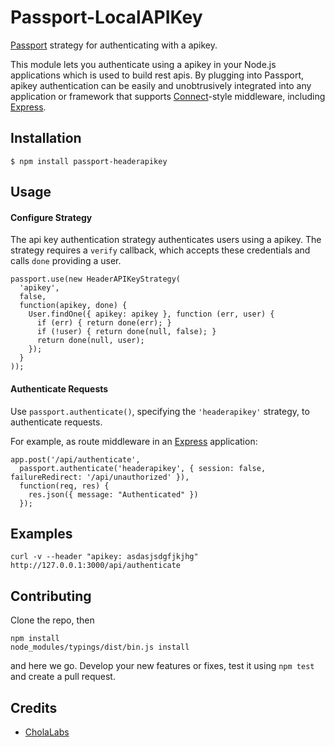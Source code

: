 # Passport-LocalAPIKey

[Passport](http://passportjs.org/) strategy for authenticating with a apikey.

This module lets you authenticate using a apikey in your Node.js
applications which is used to build rest apis. By plugging into Passport, apikey authentication can be easily and
unobtrusively integrated into any application or framework that supports
[Connect](http://www.senchalabs.org/connect/)-style middleware, including
[Express](http://expressjs.com/).

## Installation

    $ npm install passport-headerapikey

## Usage

#### Configure Strategy

The api key authentication strategy authenticates users using a apikey.
The strategy requires a `verify` callback, which accepts these
credentials and calls `done` providing a user.

    passport.use(new HeaderAPIKeyStrategy(
      'apikey',
      false,
      function(apikey, done) {
        User.findOne({ apikey: apikey }, function (err, user) {
          if (err) { return done(err); }
          if (!user) { return done(null, false); }
          return done(null, user);
        });
      }
    ));

#### Authenticate Requests

Use `passport.authenticate()`, specifying the `'headerapikey'` strategy, to
authenticate requests.

For example, as route middleware in an [Express](http://expressjs.com/)
application:

    app.post('/api/authenticate', 
      passport.authenticate('headerapikey', { session: false, failureRedirect: '/api/unauthorized' }),
      function(req, res) {
        res.json({ message: "Authenticated" })
      });

## Examples

    curl -v --header "apikey: asdasjsdgfjkjhg" http://127.0.0.1:3000/api/authenticate


## Contributing

Clone the repo, then
```
npm install
node_modules/typings/dist/bin.js install
```
and here we go.
Develop your new features or fixes, test it using `npm test` and create a pull request.


## Credits

  - [CholaLabs](https://github.com/cholalabs)